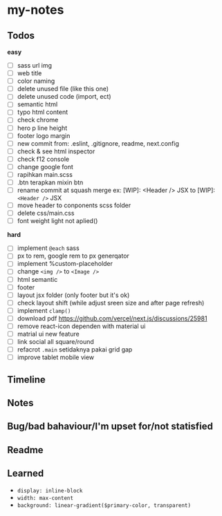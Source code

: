 # my-notes

## Todos
**easy**
- [ ] sass url img
- [ ] web title
- [ ] color naming
- [ ] delete unused file (like this one)
- [ ] delete unused code (import, ect)
- [ ] semantic html
- [ ] typo html content
- [ ] check chrome
- [ ] hero p line height
- [ ] footer logo margin
- [ ] new commit from: .eslint, .gitignore, readme, next.config
- [ ] check & see html inspector
- [ ] check f12 console
- [ ] change google font
- [ ] rapihkan main.scss
- [ ] .btn terapkan mixin btn
- [ ] rename commit at squash merge ex: [WIP]: \<Header /> JSX to [WIP]: `<Header />` JSX
- [ ] move header to conponents scss folder
- [ ] delete css/main.css
- [ ] font weight light not aplied()

**hard**
- [ ] implement `@each` sass
- [ ] px to rem, google rem to px generqator
- [ ] implement %custom-placeholder
- [ ] change `<img />` to `<Image />`
- [ ] html semantic
- [ ] footer
- [ ] layout jsx folder (only footer but it's ok)
- [ ] check layout shift (while adjust sreen size and after page refresh)
- [ ] implement `clamp()`
- [ ] download pdf https://github.com/vercel/next.js/discussions/25981
- [ ] remove react-icon dependen with material ui
- [ ] matrial ui new feature
- [ ] link social all square/round
- [ ] refacrot `.main` setidaknya pakai grid gap
- [ ] improve tablet mobile view

## Timeline

## Notes

## Bug/bad bahaviour/I'm upset for/not statisfied

## Readme

## Learned
- `display: inline-block`
- `width: max-content`
- `background: linear-gradient($primary-color, transparent)`

